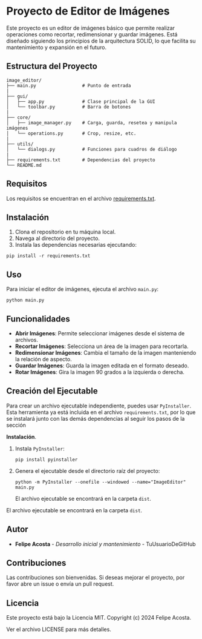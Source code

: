 # Proyecto de Editor de Imágenes

Este proyecto es un editor de imágenes básico que permite realizar operaciones como recortar, redimensionar y guardar imágenes. Está diseñado siguiendo los principios de la arquitectura SOLID, lo que facilita su mantenimiento y expansión en el futuro.

## Estructura del Proyecto

```
image_editor/
├── main.py                 # Punto de entrada
|
├── gui/
│   ├── app.py              # Clase principal de la GUI
│   └── toolbar.py          # Barra de botones
|
├── core/
│   ├── image_manager.py    # Carga, guarda, resetea y manipula imágenes
│   └── operations.py       # Crop, resize, etc.
|
├── utils/
│   └── dialogs.py          # Funciones para cuadros de diálogo
|
├── requirements.txt        # Dependencias del proyecto
└── README.md               
```

## Requisitos
Los requisitos se encuentran en el archivo [requirements.txt](requirements.txt).


## Instalación

1. Clona el repositorio en tu máquina local.
2. Navega al directorio del proyecto.
3. Instala las dependencias necesarias ejecutando:

```
pip install -r requirements.txt
```

## Uso

Para iniciar el editor de imágenes, ejecuta el archivo `main.py`:

```
python main.py

```

## Funcionalidades

- **Abrir Imágenes**: Permite seleccionar imágenes desde el sistema de archivos.
- **Recortar Imágenes**: Selecciona un área de la imagen para recortarla.
- **Redimensionar Imágenes**: Cambia el tamaño de la imagen manteniendo la relación de aspecto.
- **Guardar Imágenes**: Guarda la imagen editada en el formato deseado.
- **Rotar Imágenes**: Gira la imagen 90 grados a la izquierda o derecha.

## Creación del Ejecutable

Para crear un archivo ejecutable independiente, puedes usar `PyInstaller`. Esta herramienta ya está incluida en el archivo `requirements.txt`, por lo que se instalará junto con las demás dependencias al seguir los pasos de la sección 

**Instalación**.

1. Instala `PyInstaller`:
   ```
   pip install pyinstaller
   ```
2. Genera el ejecutable desde el directorio raíz del proyecto:
   ```
   python -m PyInstaller --onefile --windowed --name="ImageEditor" main.py
   ```
   El archivo ejecutable se encontrará en la carpeta `dist`.


El archivo ejecutable se encontrará en la carpeta `dist`.

## Autor

*   **Felipe Acosta** - *Desarrollo inicial y mantenimiento* - TuUsuarioDeGitHub

## Contribuciones

Las contribuciones son bienvenidas. Si deseas mejorar el proyecto, por favor abre un issue o envía un pull request.

## Licencia

Este proyecto está bajo la Licencia MIT. Copyright (c) 2024 Felipe Acosta.

Ver el archivo LICENSE para más detalles.